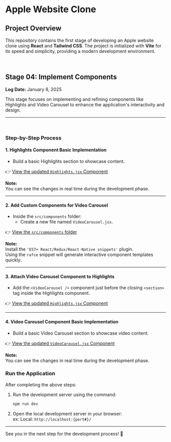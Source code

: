 # Apple Website Clone

## Project Overview

This repository contains the first stage of developing an Apple website clone using **React** and **Tailwind CSS**. The project is initialized with **Vite** for its speed and simplicity, providing a modern development environment.


<br>

## Stage 04: Implement Components  
**Log Date:** January 8, 2025  

This stage focuses on implementing and refining components like Highlights and Video Carousel to enhance the application's interactivity and design.


<hr>
<br>

### Step-by-Step Process

#### 1. Highlights Component Basic Implementation  

- Build a basic Highlights section to showcase content.  

👉 [View the updated `Highlights.jsx` Component](./src/components/Highlights.jsx)

**Note:**  
You can see the changes in real time during the development phase.


<hr>

#### 2. Add Custom Components for Video Carousel  

- Inside the `src/components` folder:  
  - Create a new file named `VideoCarousel.jsx`.  

👉 [View the `src/components` folder](./src/components/)

**Note:**  
Install the `'ES7+ React/Redux/React-Native snippets'` plugin.  
Using the `rafce` snippet will generate interactive component templates quickly.


<hr>

#### 3. Attach Video Carousel Component to Highlights  

- Add the `<VideoCarousel />` component just before the closing `<section>` tag inside the Highlights component.  

👉 [View the updated `Highlights.jsx` Component](./src/components/Highlights.jsx)


<hr>

#### 4. Video Carousel Component Basic Implementation  

- Build a basic Video Carousel section to showcase video content.  

👉 [View the updated `VideoCarousel.jsx` Component](./src/components/VideoCarousel.jsx)

**Note:**  
You can see the changes in real time during the development phase.



### Run the Application  
After completing the above steps:  
1. Run the development server using the command:  
   ```bash
   npm run dev
    ```
2. Open the local development server in your browser:<br>
    ex: Local: ```http://localhost:{port#}/```


<hr>
See you in the next step for the development process! 🚀





